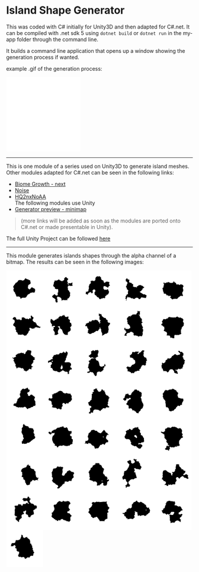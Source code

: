 # Island Shape Generator

This was coded with C# initially for Unity3D and then adapted for C#.net. 
It can be compiled with .net sdk 5 using ``dotnet build`` or ``dotnet run`` in the my-app folder through the command line.

It builds a command line application that opens up a window showing the generation process if wanted.

example .gif of the generation process:

<div style="display: inline-block">
    <img style="float: left;" src="examples/gifs/035_.gif?raw=true" width="200" height="200" alt="Island Generation Process">
</div> 
  
---------------------------------------------------------------------------
This is one module of a series used on Unity3D to generate island meshes. Other modules adapted for C#.net can be seen in the following links:
* [Biome Growth - next](https://github.com/brunorc93/BiomeGrowth.net)  
* [Noise](https://github.com/brunorc93/noise)  
* [HQ2nxNoAA](https://github.com/brunorc93/HQnx-noAA.net)  
The following modules use Unity
* [Generator preview - minimap](https://github.com/brunorc93/minimap)

> (more links will be added as soon as the modules are ported onto C#.net or made presentable in Unity).  

The full Unity Project can be followed [here](https://github.com/brunorc93/procgen)  

---------------------------------------------------------------------------

This module generates islands shapes through the alpha channel of a bitmap. The results can be seen in the following images:

<div style="display: inline-block">
  <img style="float: left;" src="examples/000_.png?raw=true" width="100" height="100" alt="Example of generated island shape">
  <img style="float: left;" src="examples/001_.png?raw=true" width="100" height="100" alt="Example of generated island shape">
  <img style="float: left;" src="examples/002_.png?raw=true" width="100" height="100" alt="Example of generated island shape">
  <img style="float: left;" src="examples/003_.png?raw=true" width="100" height="100" alt="Example of generated island shape">
  <img style="float: left;" src="examples/004_.png?raw=true" width="100" height="100" alt="Example of generated island shape">
  <img style="float: left;" src="examples/005_.png?raw=true" width="100" height="100" alt="Example of generated island shape">
  <img style="float: left;" src="examples/006_.png?raw=true" width="100" height="100" alt="Example of generated island shape">
  <img style="float: left;" src="examples/007_.png?raw=true" width="100" height="100" alt="Example of generated island shape">
  <img style="float: left;" src="examples/008_.png?raw=true" width="100" height="100" alt="Example of generated island shape">
  <img style="float: left;" src="examples/009_.png?raw=true" width="100" height="100" alt="Example of generated island shape">
  <img style="float: left;" src="examples/010_.png?raw=true" width="100" height="100" alt="Example of generated island shape">
  <img style="float: left;" src="examples/011_.png?raw=true" width="100" height="100" alt="Example of generated island shape">
  <img style="float: left;" src="examples/012_.png?raw=true" width="100" height="100" alt="Example of generated island shape">
  <img style="float: left;" src="examples/013_.png?raw=true" width="100" height="100" alt="Example of generated island shape">
  <img style="float: left;" src="examples/014_.png?raw=true" width="100" height="100" alt="Example of generated island shape">
  <img style="float: left;" src="examples/015_.png?raw=true" width="100" height="100" alt="Example of generated island shape">
  <img style="float: left;" src="examples/016_.png?raw=true" width="100" height="100" alt="Example of generated island shape">
  <img style="float: left;" src="examples/017_.png?raw=true" width="100" height="100" alt="Example of generated island shape">
  <img style="float: left;" src="examples/018_.png?raw=true" width="100" height="100" alt="Example of generated island shape">
  <img style="float: left;" src="examples/019_.png?raw=true" width="100" height="100" alt="Example of generated island shape">
  <img style="float: left;" src="examples/020_.png?raw=true" width="100" height="100" alt="Example of generated island shape">
  <img style="float: left;" src="examples/021_.png?raw=true" width="100" height="100" alt="Example of generated island shape">
  <img style="float: left;" src="examples/022_.png?raw=true" width="100" height="100" alt="Example of generated island shape">
  <img style="float: left;" src="examples/023_.png?raw=true" width="100" height="100" alt="Example of generated island shape">
  <img style="float: left;" src="examples/024_.png?raw=true" width="100" height="100" alt="Example of generated island shape">
  <img style="float: left;" src="examples/025_.png?raw=true" width="100" height="100" alt="Example of generated island shape">
  <img style="float: left;" src="examples/026_.png?raw=true" width="100" height="100" alt="Example of generated island shape">
  <img style="float: left;" src="examples/027_.png?raw=true" width="100" height="100" alt="Example of generated island shape">
  <img style="float: left;" src="examples/028_.png?raw=true" width="100" height="100" alt="Example of generated island shape">
  <img style="float: left;" src="examples/029_.png?raw=true" width="100" height="100" alt="Example of generated island shape">
  <img style="float: left;" src="examples/030_.png?raw=true" width="100" height="100" alt="Example of generated island shape">
  <img style="float: left;" src="examples/031_.png?raw=true" width="100" height="100" alt="Example of generated island shape">
  <img style="float: left;" src="examples/032_.png?raw=true" width="100" height="100" alt="Example of generated island shape">
  <img style="float: left;" src="examples/033_.png?raw=true" width="100" height="100" alt="Example of generated island shape">
  <img style="float: left;" src="examples/034_.png?raw=true" width="100" height="100" alt="Example of generated island shape">
  <img style="float: left;" src="examples/035_.png?raw=true" width="100" height="100" alt="Example of generated island shape">
</div>
